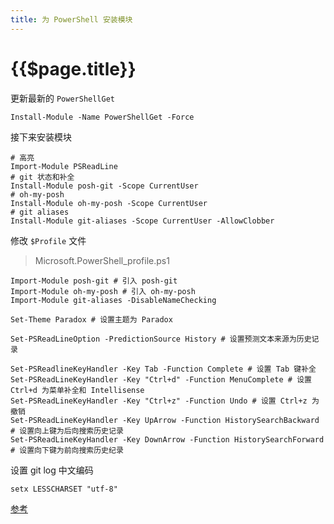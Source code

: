 ```yaml
---
title: 为 PowerShell 安装模块
---
```


# {{$page.title}}

更新最新的 `PowerShellGet`

```shell
Install-Module -Name PowerShellGet -Force
```

接下来安装模块

```shell
# 高亮
Import-Module PSReadLine
# git 状态和补全
Install-Module posh-git -Scope CurrentUser
# oh-my-posh
Install-Module oh-my-posh -Scope CurrentUser
# git aliases
Install-Module git-aliases -Scope CurrentUser -AllowClobber
```

修改 `$Profile` 文件

> Microsoft.PowerShell_profile.ps1

```
Import-Module posh-git # 引入 posh-git
Import-Module oh-my-posh # 引入 oh-my-posh
Import-Module git-aliases -DisableNameChecking

Set-Theme Paradox # 设置主题为 Paradox

Set-PSReadLineOption -PredictionSource History # 设置预测文本来源为历史记录

Set-PSReadlineKeyHandler -Key Tab -Function Complete # 设置 Tab 键补全
Set-PSReadLineKeyHandler -Key "Ctrl+d" -Function MenuComplete # 设置 Ctrl+d 为菜单补全和 Intellisense
Set-PSReadLineKeyHandler -Key "Ctrl+z" -Function Undo # 设置 Ctrl+z 为撤销
Set-PSReadLineKeyHandler -Key UpArrow -Function HistorySearchBackward # 设置向上键为后向搜索历史记录
Set-PSReadLineKeyHandler -Key DownArrow -Function HistorySearchForward # 设置向下键为前向搜索历史纪录
```

设置 git log 中文编码

```shell
setx LESSCHARSET "utf-8"
```

[参考](https://docs.microsoft.com/en-us/powershell/module/microsoft.powershell.core/about/about_profiles?view=powershell-7.1)
